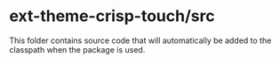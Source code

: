 # ext-theme-crisp-touch/src

This folder contains source code that will automatically be added to the classpath when
the package is used.
